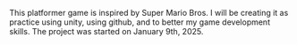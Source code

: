 This platformer game is inspired by Super Mario Bros. I will be creating it as practice using unity, using github, and to better my game development skills. 
The project was started on January 9th, 2025.
